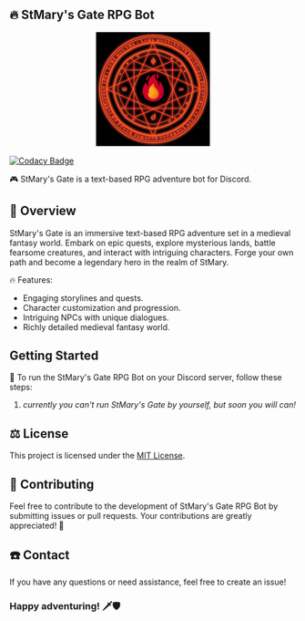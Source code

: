 ## 🔥 StMary's Gate RPG Bot

<p align="center">
    <img src="src/main/resources/images/logo.png" width="200" alt="Logo">
</p>

[![Codacy Badge](https://app.codacy.com/project/badge/Grade/75e85b7abd9d460eb2b11cc4205e7104)](https://app.codacy.com?utm_source=gh&utm_medium=referral&utm_content=&utm_campaign=Badge_grade)

🎮 StMary's Gate is a text-based RPG adventure bot for Discord.

## 🎋 Overview

StMary's Gate is an immersive text-based RPG adventure set in a medieval fantasy world. Embark on epic quests, explore
mysterious lands, battle fearsome creatures, and interact with intriguing characters. Forge your own path and become a
legendary hero in the realm of StMary.

🔥 Features:

- Engaging storylines and quests.
- Character customization and progression.
- Intriguing NPCs with unique dialogues.
- Richly detailed medieval fantasy world.

## Getting Started

🚀 To run the StMary's Gate RPG Bot on your Discord server, follow these steps:

1. *currently you can't run StMary's Gate by yourself, but soon you will can!*

## ⚖️ License

This project is licensed under the [MIT License](LICENSE).

## 🤝 Contributing

Feel free to contribute to the development of StMary's Gate RPG Bot by submitting issues or pull requests. Your
contributions are greatly appreciated! 🙌

## ☎️ Contact

If you have any questions or need assistance, feel free to create an issue!

### Happy adventuring! 🗡️🛡️
